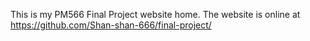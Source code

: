 This is my PM566 Final Project website home. The website is online at https://github.com/Shan-shan-666/final-project/
